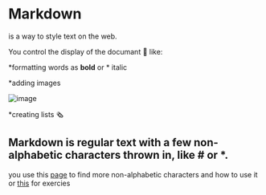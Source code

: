 # Markdown
is a way to style text on the web. 



You control the display of the documant 📁 like:



*formatting words as **bold** or * italic 

*adding images




![image](https://cdn4.iconfinder.com/data/icons/social-communication/142/add_photo-512.png)

*creating lists 🗞️


## Markdown is  regular text with a few non-alphabetic characters thrown in, like # or *.
you use this [page](https://docs.github.com/en/github/writing-on-github/basic-writing-and-formatting-syntax) to find more non-alphabetic characters and how to use it 
or [this](https://commonmark.org/help/tutorial/index.html)  for exercies 
